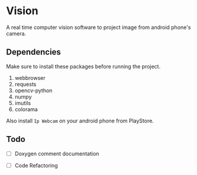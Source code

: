 # Vision
A real time computer vision software to project image from android phone's camera. 

## Dependencies
Make sure to install these packages before running the project.
1. webbrowser
2. requests
3. opencv-python
4. numpy
5. imutils
6. colorama

Also install ```Ip Webcam``` on your android phone from PlayStore. 

## Todo
- [ ] Doxygen comment documentation 
- [ ] Code Refactoring






